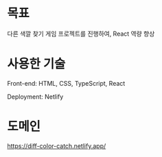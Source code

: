 # 목표
다른 색깔 찾기 게임 프로젝트를 진행하여, React 역량 향상

# 사용한 기술
Front-end: HTML, CSS, TypeScript, React<br>

Deployment: Netlify

# 도메인
https://diff-color-catch.netlify.app/
